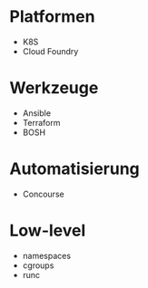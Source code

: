 # Platformen
* K8S
* Cloud Foundry

# Werkzeuge
* Ansible
* Terraform
* BOSH

# Automatisierung
* Concourse

# Low-level
* namespaces
* cgroups
* runc
